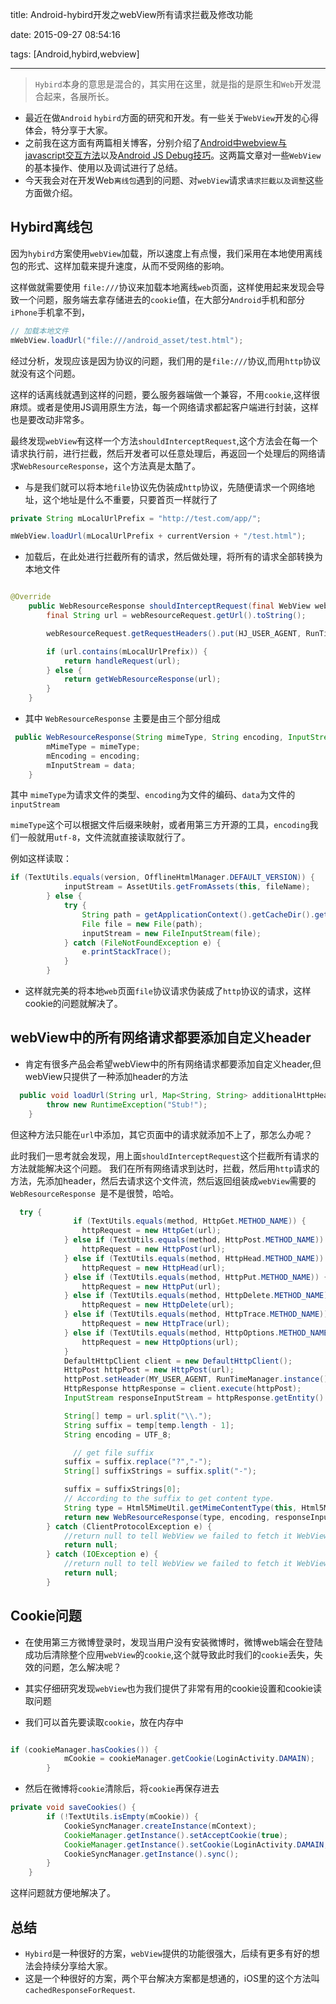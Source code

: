 title: Android-hybird开发之webView所有请求拦截及修改功能

date: 2015-09-27 08:54:16

tags: [Android,hybird,webview]

------------------------


> `Hybird`本身的意思是混合的，其实用在这里，就是指的是原生和`Web`开发混合起来，各展所长。

* 最近在做`Android` `hybird`方面的研究和开发。有一些关于`WebView`开发的心得体会，特分享于大家。
* 之前我在这方面有两篇相关博客，分别介绍了[Android中webview与javascript交互方法](http://renkangke.github.io/2015/07/21/Android%E4%B8%ADwebview%E4%B8%8Ejavascript%E4%BA%A4%E4%BA%92%E6%96%B9%E6%B3%95/)以及[Android JS Debug技巧](http://renkangke.github.io/2015/08/27/Android-JS-Debug%E6%8A%80%E5%B7%A7/)。这两篇文章对一些`WebView`的基本操作、使用以及调试进行了总结。
* 今天我会对在开发Web`离线包`遇到的问题、对`webView`请求`请求拦截以及调整`这些方面做介绍。

## Hybird离线包

因为`hybird`方案使用`webView`加载，所以速度上有点慢，我们采用在本地使用离线包的形式、这样加载来提升速度，从而不受网络的影响。

这样做就需要使用 `file:///`协议来加载本地离线`web`页面，这样使用起来发现会导致一个问题，服务端去拿存储进去的`cookie`值，在大部分`Android`手机和部分`iPhone`手机拿不到，


```java
// 加载本地文件
mWebView.loadUrl("file:///android_asset/test.html");
```

经过分析，发现应该是因为协议的问题，我们用的是`file:///`协议,而用`http`协议就没有这个问题。

这样的话离线就遇到这样的问题，要么服务器端做一个兼容，不用`cookie`,这样很麻烦。或者是使用JS调用原生方法，每一个网络请求都起客户端进行封装，这样也是要改动非常多。

最终发现`webView`有这样一个方法`shouldInterceptRequest`,这个方法会在每一个请求执行前，进行拦截，然后开发者可以任意处理后，再返回一个处理后的网络请求`WebResourceResponse`，这个方法真是太酷了。

*  与是我们就可以将本地`file`协议先伪装成`http`协议，先随便请求一个网络地址，这个地址是什么不重要，只要首页一样就行了

```java
private String mLocalUrlPrefix = "http://test.com/app/";

```
```java
mWebView.loadUrl(mLocalUrlPrefix + currentVersion + "/test.html");
```

* 加载后，在此处进行拦截所有的请求，然后做处理，将所有的请求全部转换为本地文件

```java

@Override
    public WebResourceResponse shouldInterceptRequest(final WebView webView, WebResourceRequest webResourceRequest) {
        final String url = webResourceRequest.getUrl().toString();

        webResourceRequest.getRequestHeaders().put(HJ_USER_AGENT, RunTimeManager.instance().getUserAgent());

        if (url.contains(mLocalUrlPrefix)) {
            return handleRequest(url);
        } else {
            return getWebResourceResponse(url);
        }
    }
```

* 其中 `WebResourceResponse` 主要是由三个部分组成

```java
 public WebResourceResponse(String mimeType, String encoding, InputStream data) {
        mMimeType = mimeType;
        mEncoding = encoding;
        mInputStream = data;
    }
```

其中 `mimeType`为请求文件的类型、`encoding`为文件的编码、`data`为文件的`inputStream`

`mimeType`这个可以根据文件后缀来映射，或者用第三方开源的工具，`encoding`我们一般就用`utf-8`，文件流就直接读取就行了。

例如这样读取：

```java
if (TextUtils.equals(version, OfflineHtmlManager.DEFAULT_VERSION)) {
            inputStream = AssetUtils.getFromAssets(this, fileName);
        } else {
            try {
                String path = getApplicationContext().getCacheDir().getAbsolutePath() + "/" + fileName;
                File file = new File(path);
                inputStream = new FileInputStream(file);
            } catch (FileNotFoundException e) {
                e.printStackTrace();
            }
        }
```

* 这样就完美的将本地`web`页面`file`协议请求伪装成了`http`协议的请求，这样cookie的问题就解决了。


## webView中的所有网络请求都要添加自定义header

* 肯定有很多产品会希望webView中的所有网络请求都要添加自定义header,但webView只提供了一种添加header的方法

```java
  public void loadUrl(String url, Map<String, String> additionalHttpHeaders) {
        throw new RuntimeException("Stub!");
    }
```

但这种方法只能在`url`中添加，其它页面中的请求就添加不上了，那怎么办呢？

此时我们一思考就会发现，用上面`shouldInterceptRequest`这个拦截所有请求的方法就能解决这个问题。
我们在所有网络请求到达时，拦截，然后用`http`请求的方法，先添加header，然后去请求这个文件流，然后返回组装成`webView`需要的`WebResourceResponse `是不是很赞，哈哈。

```java
  try {
  			  if (TextUtils.equals(method, HttpGet.METHOD_NAME)) {
                httpRequest = new HttpGet(url);
            } else if (TextUtils.equals(method, HttpPost.METHOD_NAME)) {
                httpRequest = new HttpPost(url);
            } else if (TextUtils.equals(method, HttpHead.METHOD_NAME)) {
                httpRequest = new HttpHead(url);
            } else if (TextUtils.equals(method, HttpPut.METHOD_NAME)) {
                httpRequest = new HttpPut(url);
            } else if (TextUtils.equals(method, HttpDelete.METHOD_NAME)) {
                httpRequest = new HttpDelete(url);
            } else if (TextUtils.equals(method, HttpTrace.METHOD_NAME)) {
                httpRequest = new HttpTrace(url);
            } else if (TextUtils.equals(method, HttpOptions.METHOD_NAME)) {
                httpRequest = new HttpOptions(url);
            }
            DefaultHttpClient client = new DefaultHttpClient();
            HttpPost httpPost = new HttpPost(url);
            httpPost.setHeader(MY_USER_AGENT, RunTimeManager.instance().getUserAgent());
            HttpResponse httpResponse = client.execute(httpPost);
            InputStream responseInputStream = httpResponse.getEntity().getContent();

            String[] temp = url.split("\\.");
            String suffix = temp[temp.length - 1];
            String encoding = UTF_8;

			  // get file suffix
            suffix = suffix.replace("?","-");
            String[] suffixStrings = suffix.split("-");

            suffix = suffixStrings[0];
            // According to the suffix to get content type.
            String type = Html5MimeUtil.getMimeContentType(this, Html5MimeUtil.MIME_TXT_NAME).get(suffix);
            return new WebResourceResponse(type, encoding, responseInputStream);
        } catch (ClientProtocolException e) {
            //return null to tell WebView we failed to fetch it WebView should try again.
            return null;
        } catch (IOException e) {
            //return null to tell WebView we failed to fetch it WebView should try again.
            return null;
        }
```


## Cookie问题

* 在使用第三方微博登录时，发现当用户没有安装微博时，微博web端会在登陆成功后清除整个应用`webView`的`cookie`,这个就导致此时我们的`cookie`丢失，失效的问题，怎么解决呢？
* 其实仔细研究发现`webView`也为我们提供了非常有用的cookie设置和cookie读取问题

* 我们可以首先要读取`cookie`，放在内存中

```java

if (cookieManager.hasCookies()) {
            mCookie = cookieManager.getCookie(LoginActivity.DAMAIN);
        }    
```
* 然后在微博将`cookie`清除后，将`cookie`再保存进去
```java
private void saveCookies() {
        if (!TextUtils.isEmpty(mCookie)) {
            CookieSyncManager.createInstance(mContext);
            CookieManager.getInstance().setAcceptCookie(true);
            CookieManager.getInstance().setCookie(LoginActivity.DAMAIN, mCookie);
            CookieSyncManager.getInstance().sync();
        }
    }
```

这样问题就方便地解决了。


## 总结 

* `Hybird`是一种很好的方案，`webView`提供的功能很强大，后续有更多有好的想法会持续分享给大家。
* 这是一个种很好的方案，两个平台解决方案都是想通的，iOS里的这个方法叫`cachedResponseForRequest`.


